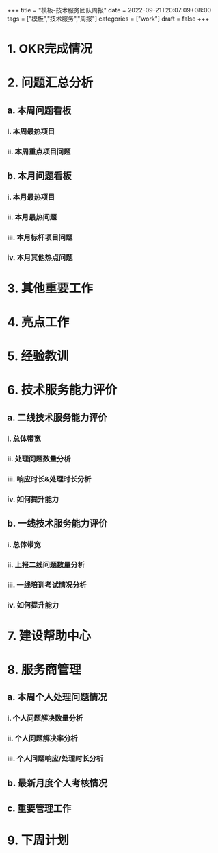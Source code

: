 +++
title = "模板-技术服务团队周报"
date = 2022-09-21T20:07:09+08:00
tags = ["模板","技术服务","周报"]
categories = ["work"]
draft = false
+++

# 1. OKR完成情况

# 2. 问题汇总分析
## a. 本周问题看板
### i. 本周最热项目
### ii. 本周重点项目问题
## b. 本月问题看板
### i. 本月最热项目
### ii. 本月最热问题
### iii. 本月标杆项目问题
### iv. 本月其他热点问题

# 3. 其他重要工作

# 4. 亮点工作

# 5. 经验教训

# 6. 技术服务能力评价
## a. 二线技术服务能力评价
### i. 总体带宽
### ii. 处理问题数量分析
### iii. 响应时长&处理时长分析
### iv. 如何提升能力
## b. 一线技术服务能力评价
### i. 总体带宽
### ii. 上报二线问题数量分析
### iii. 一线培训考试情况分析
### iv. 如何提升能力

# 7. 建设帮助中心

# 8. 服务商管理
## a. 本周个人处理问题情况
### i. 个人问题解决数量分析
### ii. 个人问题解决率分析
### iii. 个人问题响应/处理时长分析
## b. 最新月度个人考核情况
## c. 重要管理工作

# 9. 下周计划